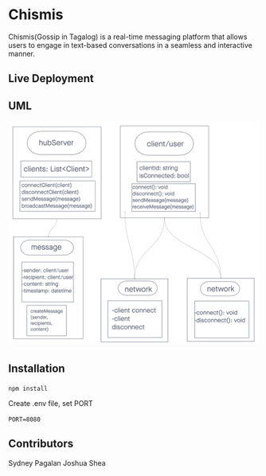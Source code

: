 # Chismis

Chismis(Gossip in Tagalog) is a real-time messaging platform that allows users to engage in text-based conversations in a seamless and interactive manner.

## Live Deployment

## UML

![UML](chat-app-uml.png)

## Installation

`npm install`

Create .env file, set PORT

`PORT=8080`

## Contributors

Sydney Pagalan
Joshua Shea